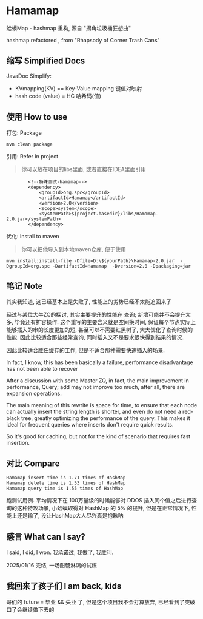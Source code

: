 # Hamamap

蛤蟆Map - hashmap 重构, 源自 "拐角垃圾桶狂想曲"

hashmap refactored , from "Rhapsody of Corner Trash Cans"

## 缩写 Simplified Docs

JavaDoc Simplify:

- KVmapping(KV) == Key-Value mapping 键值对映射
- hash code (value) = HC 哈希码(值)

## 使用 How to use

打包: Package

```shell
mvn clean package
```

引用: Refer in project
> 你可以放在项目的libs里面, 或者直接在IDEA里面引用

```mvn
        <!--特殊测试-hamamap-->
        <dependency>
            <groupId>org.spc</groupId>
            <artifactId>Hamamap</artifactId>
            <version>2.0</version>
            <scope>system</scope>
            <systemPath>${project.basedir}/libs/Hamamap-2.0.jar</systemPath>
        </dependency>
```

优化: Install to maven
> 你可以把他导入到本地maven仓库, 便于使用

```mvn
mvn install:install-file -Dfile=D:\${yourPath}\Hamamap-2.0.jar  -DgroupId=org.spc -DartifactId=Hamamap  -Dversion=2.0 -Dpackaging=jar
```

## 笔记 Note

其实我知道, 这已经基本上是失败了, 性能上的劣势已经不太能追回来了

经过与某位大牛ZQ的探讨, 其实主要提升的性能在 查询; 新增可能并不会提升太多, 毕竟还有扩容操作.
这个重写的主要含义就是空间换时间, 保证每个节点实际上能够插入的串的长度更加的短, 甚至可以不需要红黑树了, 大大优化了查询时候的性能. 因此比较适合那些经常查询, 同时插入又不是要求很快得到结果的情况.

因此比较适合胜任缓存的工作, 但是不适合那种需要快速插入的场景.

In fact, I know, this has been basically a failure, performance disadvantage has not been able to recover

After a discussion with some Master ZQ, in fact, the main improvement in performance, Query; add may not improve too much, after all, there are expansion operations.

The main meaning of this rewrite is space for time, to ensure that each node can actually insert the string length is shorter, and even do not need a red-black tree, greatly
optimizing the performance of the query. This makes it ideal for frequent queries where inserts don't require quick results.

So it's good for caching, but not for the kind of scenario that requires fast insertion.

## 对比 Compare

```text
Hamamap insert time is 1.71 times of HashMap
Hamamap delete time is 1.53 times of HashMap
Hamamap query time is 1.55 times of HashMap
```

跑测试用例. 平均情况下在 100万量级的时候能够对 DDOS 插入同个值之后进行查询的这种特攻场景, 小蛤蟆取得对 HashMap 的 5% 的提升, 但是在正常情况下, 性能上还是输了, 没让HashMap大人尽兴真是抱歉呐

## 感言 What can I say?

I said, I did, I won. 我承诺过, 我做了, 我胜利.

2025/01/16 完结, 一场酣畅淋漓的试炼

## 我回来了孩子们 I am back, kids

哥们的 future = 毕业 && 失业 了, 但是这个项目我不会打算放弃, 已经看到了突破口了会继续做下去的
